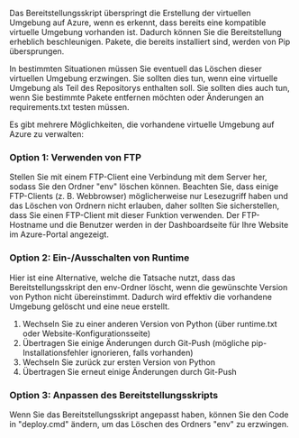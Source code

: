 ﻿Das Bereitstellungsskript überspringt die Erstellung der virtuellen Umgebung auf Azure, wenn es erkennt, dass bereits eine kompatible virtuelle Umgebung vorhanden ist.  Dadurch können Sie die Bereitstellung erheblich beschleunigen.  Pakete, die bereits installiert sind, werden von Pip übersprungen.

In bestimmten Situationen müssen Sie eventuell das Löschen dieser virtuellen Umgebung erzwingen.  Sie sollten dies tun, wenn eine virtuelle Umgebung als Teil des Repositorys enthalten soll.  Sie sollten dies auch tun, wenn Sie bestimmte Pakete entfernen möchten oder Änderungen an requirements.txt testen müssen.

Es gibt mehrere Möglichkeiten, die vorhandene virtuelle Umgebung auf Azure zu verwalten:

### Option 1: Verwenden von FTP

Stellen Sie mit einem FTP-Client eine Verbindung mit dem Server her, sodass Sie den Ordner "env" löschen können.  Beachten Sie, dass einige FTP-Clients (z. B. Webbrowser) möglicherweise nur Lesezugriff haben und das Löschen von Ordnern nicht erlauben, daher sollten Sie sicherstellen, dass Sie einen FTP-Client mit dieser Funktion verwenden.  Der FTP-Hostname und die Benutzer werden in der Dashboardseite für Ihre Website im Azure-Portal angezeigt.

### Option 2: Ein-/Ausschalten von Runtime

Hier ist eine Alternative, welche die Tatsache nutzt, dass das Bereitstellungsskript den env-Ordner löscht, wenn die gewünschte Version von Python nicht übereinstimmt.  Dadurch wird effektiv die vorhandene Umgebung gelöscht und eine neue erstellt.

1. Wechseln Sie zu einer anderen Version von Python (über runtime.txt oder Website-Konfigurationsseite)
1. Übertragen Sie einige Änderungen durch Git-Push (mögliche pip-Installationsfehler ignorieren, falls vorhanden)
1. Wechseln Sie zurück zur ersten Version von Python
1. Übertragen Sie erneut einige Änderungen durch Git-Push

### Option 3: Anpassen des Bereitstellungsskripts

Wenn Sie das Bereitstellungsskript angepasst haben, können Sie den Code in "deploy.cmd" ändern, um das Löschen des Ordners "env" zu erzwingen.
<!--HONumber=42-->
